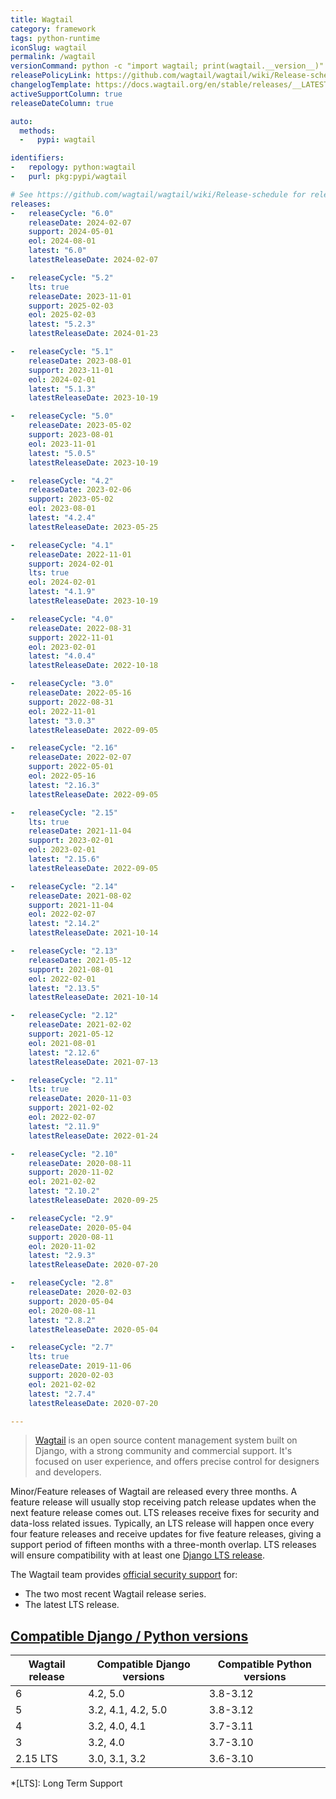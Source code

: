 ```yaml
---
title: Wagtail
category: framework
tags: python-runtime
iconSlug: wagtail
permalink: /wagtail
versionCommand: python -c "import wagtail; print(wagtail.__version__)"
releasePolicyLink: https://github.com/wagtail/wagtail/wiki/Release-schedule
changelogTemplate: https://docs.wagtail.org/en/stable/releases/__LATEST__.html
activeSupportColumn: true
releaseDateColumn: true

auto:
  methods:
  -   pypi: wagtail

identifiers:
-   repology: python:wagtail
-   purl: pkg:pypi/wagtail

# See https://github.com/wagtail/wagtail/wiki/Release-schedule for releaseDate / support / EOL dates.
releases:
-   releaseCycle: "6.0"
    releaseDate: 2024-02-07
    support: 2024-05-01
    eol: 2024-08-01
    latest: "6.0"
    latestReleaseDate: 2024-02-07

-   releaseCycle: "5.2"
    lts: true
    releaseDate: 2023-11-01
    support: 2025-02-03
    eol: 2025-02-03
    latest: "5.2.3"
    latestReleaseDate: 2024-01-23

-   releaseCycle: "5.1"
    releaseDate: 2023-08-01
    support: 2023-11-01
    eol: 2024-02-01
    latest: "5.1.3"
    latestReleaseDate: 2023-10-19

-   releaseCycle: "5.0"
    releaseDate: 2023-05-02
    support: 2023-08-01
    eol: 2023-11-01
    latest: "5.0.5"
    latestReleaseDate: 2023-10-19

-   releaseCycle: "4.2"
    releaseDate: 2023-02-06
    support: 2023-05-02
    eol: 2023-08-01
    latest: "4.2.4"
    latestReleaseDate: 2023-05-25

-   releaseCycle: "4.1"
    releaseDate: 2022-11-01
    support: 2024-02-01
    lts: true
    eol: 2024-02-01
    latest: "4.1.9"
    latestReleaseDate: 2023-10-19

-   releaseCycle: "4.0"
    releaseDate: 2022-08-31
    support: 2022-11-01
    eol: 2023-02-01
    latest: "4.0.4"
    latestReleaseDate: 2022-10-18

-   releaseCycle: "3.0"
    releaseDate: 2022-05-16
    support: 2022-08-31
    eol: 2022-11-01
    latest: "3.0.3"
    latestReleaseDate: 2022-09-05

-   releaseCycle: "2.16"
    releaseDate: 2022-02-07
    support: 2022-05-01
    eol: 2022-05-16
    latest: "2.16.3"
    latestReleaseDate: 2022-09-05

-   releaseCycle: "2.15"
    lts: true
    releaseDate: 2021-11-04
    support: 2023-02-01
    eol: 2023-02-01
    latest: "2.15.6"
    latestReleaseDate: 2022-09-05

-   releaseCycle: "2.14"
    releaseDate: 2021-08-02
    support: 2021-11-04
    eol: 2022-02-07
    latest: "2.14.2"
    latestReleaseDate: 2021-10-14

-   releaseCycle: "2.13"
    releaseDate: 2021-05-12
    support: 2021-08-01
    eol: 2022-02-01
    latest: "2.13.5"
    latestReleaseDate: 2021-10-14

-   releaseCycle: "2.12"
    releaseDate: 2021-02-02
    support: 2021-05-12
    eol: 2021-08-01
    latest: "2.12.6"
    latestReleaseDate: 2021-07-13

-   releaseCycle: "2.11"
    lts: true
    releaseDate: 2020-11-03
    support: 2021-02-02
    eol: 2022-02-07
    latest: "2.11.9"
    latestReleaseDate: 2022-01-24

-   releaseCycle: "2.10"
    releaseDate: 2020-08-11
    support: 2020-11-02
    eol: 2021-02-02
    latest: "2.10.2"
    latestReleaseDate: 2020-09-25

-   releaseCycle: "2.9"
    releaseDate: 2020-05-04
    support: 2020-08-11
    eol: 2020-11-02
    latest: "2.9.3"
    latestReleaseDate: 2020-07-20

-   releaseCycle: "2.8"
    releaseDate: 2020-02-03
    support: 2020-05-04
    eol: 2020-08-11
    latest: "2.8.2"
    latestReleaseDate: 2020-05-04

-   releaseCycle: "2.7"
    lts: true
    releaseDate: 2019-11-06
    support: 2020-02-03
    eol: 2021-02-02
    latest: "2.7.4"
    latestReleaseDate: 2020-07-20

---
```


> [Wagtail](https://wagtail.org/) is an open source content management system built on Django, with
> a strong community and commercial support. It's focused on user experience, and offers precise
> control for designers and developers.

Minor/Feature releases of Wagtail are released every three months. A feature release will usually
stop receiving patch release updates when the next feature release comes out. LTS releases receive
fixes for security and data-loss related issues. Typically, an LTS release will happen once every
four feature releases and receive updates for five feature releases, giving a support period of
fifteen months with a three-month overlap. LTS releases will ensure compatibility with at least
one [Django LTS release](https://www.djangoproject.com/download/#supported-versions).

The Wagtail team provides [official security support](https://docs.wagtail.org/en/stable/contributing/security.html#supported-versions) for:

* The two most recent Wagtail release series.
* The latest LTS release.

## [Compatible Django / Python versions](https://docs.wagtail.org/en/stable/releases/upgrading.html#compatible-django-python-versions)

| Wagtail release | Compatible Django versions | Compatible Python versions |
|-----------------|----------------------------|----------------------------|
| 6               | 4.2, 5.0                   | 3.8-3.12                   |
| 5               | 3.2, 4.1, 4.2, 5.0         | 3.8-3.12                   |
| 4               | 3.2, 4.0, 4.1              | 3.7-3.11                   |
| 3               | 3.2, 4.0                   | 3.7-3.10                   |
| 2.15 LTS        | 3.0, 3.1, 3.2              | 3.6-3.10                   |

*[LTS]: Long Term Support
